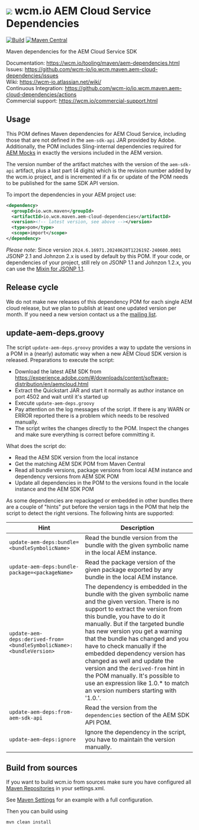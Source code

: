 <img src="https://wcm.io/images/favicon-16@2x.png"/> wcm.io AEM Cloud Service Dependencies
======
[![Build](https://github.com/wcm-io/io.wcm.maven.aem-cloud-dependencies/workflows/Build/badge.svg?branch=develop)](https://github.com/wcm-io/io.wcm.maven.aem-cloud-dependencies/actions?query=workflow%3ABuild+branch%3Adevelop)
[![Maven Central](https://img.shields.io/maven-central/v/io.wcm.maven/io.wcm.maven.aem-cloud-dependencies)](https://repo1.maven.org/maven2/io/wcm/maven/io.wcm.maven.aem-cloud-dependencies/)

Maven dependencies for the AEM Cloud Service SDK

Documentation: https://wcm.io/tooling/maven/aem-dependencies.html<br/>
Issues: https://github.com/wcm-io/io.wcm.maven.aem-cloud-dependencies/issues<br/>
Wiki: https://wcm-io.atlassian.net/wiki/<br/>
Continuous Integration: https://github.com/wcm-io/io.wcm.maven.aem-cloud-dependencies/actions<br/>
Commercial support: https://wcm.io/commercial-support.html


## Usage

This POM defines Maven dependencies for AEM Cloud Service, including those that are not defined in the `aem-sdk-api` JAR provided by Adobe. Additionally, the POM includes Sling-internal dependencies required for [AEM Mocks](https://wcm.io/testing/aem-mock/) in exactly the versions included in the AEM version.

The version number of the artifact matches with the version of the `aem-sdk-api` artifact, plus a last part (4 digits) which is the revision number added by the wcm.io project, and is incremented if a fix or update of the POM needs to be published for the same SDK API version.

To import the dependencies in your AEM project use:

```xml
<dependency>
  <groupId>io.wcm.maven</groupId>
  <artifactId>io.wcm.maven.aem-cloud-dependencies</artifactId>
  <version><!-- latest version, see above --></version>
  <type>pom</type>
  <scope>import</scope>
</dependency>
```

*Please note*: Since version `2024.6.16971.20240628T122619Z-240600.0001` JSONP 2.1 and Johnzon 2.x is used by default by this POM. If your code, or dependencies of your project, still rely on JSONP 1.1 and Johnzon 1.2.x, you can use the [Mixin for JSONP 1.1](https://github.com/wcm-io/io.wcm.maven.aem-cloud-dependencies-mixin-jsonp11).



## Release cycle

We do not make new releases of this dependency POM for each single AEM cloud release, but we plan to publish at least one updated version per month. If you need a new version contact us a the [mailing list](https://wcm.io/mailing-lists.html).


## update-aem-deps.groovy

The script `update-aem-deps.groovy` provides a way to update the versions in a POM in a (nearly) automatic way when a new AEM Cloud SDK version is released. Preparations to execute the script:

* Download the latest AEM SDK from https://experience.adobe.com/#/downloads/content/software-distribution/en/aemcloud.html
* Extract the Quickstart JAR and start it normally as author instance on port 4502 and wait until it's started up
* Execute `update-aem-deps.groovy`
* Pay attention on the log messages of the script. If there is any WARN or ERROR reported there is a problem which needs to be resolved manually.
* The script writes the changes directly to the POM. Inspect the changes and make sure everything is correct before committing it.

What does the script do:

* Read the AEM SDK version from the local instance
* Get the matching AEM SDK POM from Maven Central
* Read all bundle versions, package versions from local AEM instance and dependency versions from AEM SDK POM
* Update all dependencies in the POM to the versions found in the locale instance and the AEM SDK POM

As some dependencies are repackaged or embedded in other bundles there are a couple of "hints" put before the version tags in the POM that help the script to detect the right versions. The following hints are supported:

| Hint                                                                 | Description
|----------------------------------------------------------------------|---------------
| `update-aem-deps:bundle=<bundleSymbolicName>`                        | Read the bundle version from the bundle with the given symbolic name in the local AEM instance.
| `update-aem-deps:bundle-package=<packageName>`                       | Read the package version of the given package exported by any bundle in the local AEM instance.
| `update-aem-deps:derived-from=<bundleSymbolicName>:<bundleVersion>`  | The dependency is embedded in the bundle with the given symbolic name and the given version. There is no support to extract the version from this bundle, you have to do it manually. But if the targeted bundle has new version you get a warning that the bundle has changed and you have to check manually if the embedded dependency version has changed as well and update the version and the `derived-from` hint in the POM manually. It's possible to use an expression like 1.0.* to match an version numbers starting with '1.0.'.
| `update-aem-deps:from-aem-sdk-api`                                   | Read the version from the `dependencies` section of the AEM SDK API POM.
| `update-aem-deps:ignore`                                             | Ignore the dependency in the script, you have to maintain the version manually.


## Build from sources

If you want to build wcm.io from sources make sure you have configured all [Maven Repositories](https://wcm.io/maven.html) in your settings.xml.

See [Maven Settings](https://github.com/wcm-io/io.wcm.maven.aem-cloud-dependencies/blob/develop/.maven-settings.xml) for an example with a full configuration.

Then you can build using

```
mvn clean install
```
